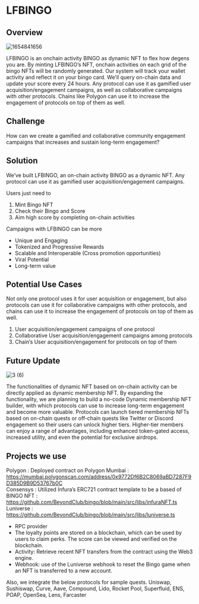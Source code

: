 # LFBINGO

## Overview
![1654841656](https://github.com/BeyondClub/bingo/assets/90386676/28336a33-65d3-49d8-9978-91b710132102)

LFBINGO is an onchain activity BINGO as dynamic NFT to flex how degens you are.
By minting LFBINGO’s NFT, onchain activities on each grid of the bingo NFTs will be randomly generated. 
Our system will track your wallet activity and reflect it on your bingo card. We'll query on-chain data and update your score every 24 hours.
Any protocol can use it as gamified user acquisition/engagement campaigns, as well as collaborative campaigns with other protocols. Chains like Polygon can use it to increase the engagement of protocols on top of them as well.

## Challenge
How can we create a gamified and collaborative community engagement campaigns that increases and sustain long-term engagement?

## Solution
We’ve built LFBINGO, an on-chain activity BINGO as a dynamic NFT.
Any protocol can use it as gamified user acquisition/engagement campaigns.

Users just need to 
1. Mint Bingo NFT
2. Check their Bingo and Score
3. Aim high score by completing on-chain activities

Campaigns with LFBINGO can be more
- Unique and Engaging
- Tokenized and Progressive Rewards
- Scalable and Interoperable (Cross promotion opportunities)
- Viral Potential
- Long-term value

## Potential Use Cases
Not only one protocol uses it for user acquisition or engagement, but also protocols can use it for collaborative campaigns with other protocols, and chains can use it to increase the engagement of protocols on top of them as well.
1. User acquisition/engagement campaigns of one protocol
2. Collaborative User acquisition/engagement campaigns among protocols
3. Chain’s User acquisition/engagement for protocols on top of them

## Future Update
![3 (6)](https://github.com/BeyondClub/bingo/assets/90386676/fac7f3e9-6cc5-450b-a6ac-f4dc1a7c0e53)


The functionalities of dynamic NFT based on on-chain activity can be directly applied as dynamic membership NFT.
By expanding the functionality, we are planning to build a no-code Dynamic membership NFT builder, with which protocols can use to increase long-term engagement and become more valuable.
Protocols can launch tiered membership NFTs based on on-chain quests or off-chain quests like Twitter or Discord engagement so their users can unlock higher tiers.
Higher-tier members can enjoy a range of advantages, including enhanced token-gated access, increased utility, and even the potential for exclusive airdrops.

## Projects we use
Polygon : Deployed contract on Polygon Mumbai : https://mumbai.polygonscan.com/address/0x9772Df6B2C8069aBD7287F9D385D9B9D53767b0C </br>
Consensys : Utilized Infura’s ERC721 contract template to be a based of BINGO NFT : https://github.com/BeyondClub/bingo/blob/main/src/libs/infuraNFT.ts </br>
Luniverse : https://github.com/BeyondClub/bingo/blob/main/src/libs/luniverse.ts
  - RPC provider
  - The loyalty points are stored on a blockchain, which can be used by users to claim perks. The score can be viewed and verified on the blockchain.
  - Activity: Retrieve recent NFT transfers from the contract using the Web3 engine.
  - Webhook: use of the Luniverse webhook to reset the Bingo game when an NFT is transferred to a new account.

Also, we integrate the below protocols for sample quests.
Uniswap, Sushiswap, Curve, Aave, Compound, Lido, Rocket Pool, Superfluid, ENS, POAP, OpenSea, Lens, Farcaster
